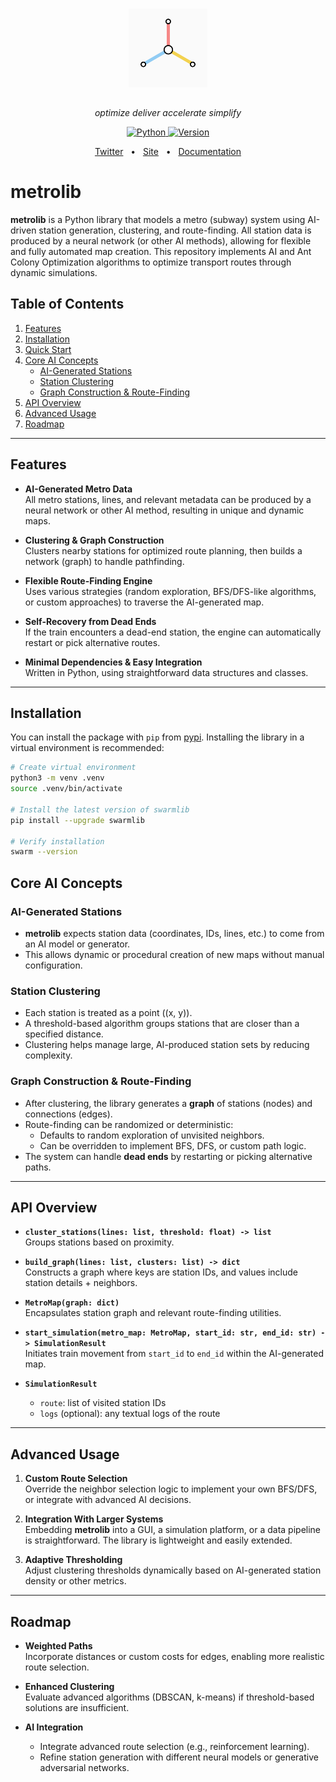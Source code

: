 <div align="center">
  <a href="https://swarms.world">
    <img src="./doc/logo.jpg" style="margin: 15px; max-width: 150px" width="25%" alt="Logo">
  </a>
</div>
<p align="center">
  <em>optimize deliver accelerate simplify</em>
</p>

<p align="center">
    <a href="https://pypi.org/project/swarms/" target="_blank">
        <img alt="Python" src="https://img.shields.io/badge/python-3670A0?style=for-the-badge&logo=python&logoColor=ffdd54" />
        <img alt="Version" src="https://img.shields.io/pypi/v/swarms?style=for-the-badge&color=3670A0">
    </a>
</p>
<p align="center">
<a href="https://x.com/mymetro_dot_io">Twitter</a>
<span>&nbsp;&nbsp;•&nbsp;&nbsp;</span>
<a href="https://www.mymetro.io/">Site</a>
<span>&nbsp;&nbsp;•&nbsp;&nbsp;</span>
<a href="https://docs.mymetro.io/">Documentation</a>
</p>


# metrolib

**metrolib** is a Python library that models a metro (subway) system using AI-driven station generation, clustering, and route-finding. All station data is produced by a neural network (or other AI methods), allowing for flexible and fully automated map creation.
This repository implements AI and Ant Colony Optimization algorithms to optimize transport routes through dynamic simulations.


## Table of Contents

1. [Features](#features)  
2. [Installation](#installation)  
3. [Quick Start](#quick-start)  
4. [Core AI Concepts](#core-ai-concepts)  
   - [AI-Generated Stations](#ai-generated-stations)  
   - [Station Clustering](#station-clustering)  
   - [Graph Construction & Route-Finding](#graph-construction--route-finding)  
5. [API Overview](#api-overview)  
6. [Advanced Usage](#advanced-usage)  
7. [Roadmap](#roadmap)  
---

## Features

- **AI-Generated Metro Data**  
  All metro stations, lines, and relevant metadata can be produced by a neural network or other AI method, resulting in unique and dynamic maps.

- **Clustering & Graph Construction**  
  Clusters nearby stations for optimized route planning, then builds a network (graph) to handle pathfinding.

- **Flexible Route-Finding Engine**  
  Uses various strategies (random exploration, BFS/DFS-like algorithms, or custom approaches) to traverse the AI-generated map.

- **Self-Recovery from Dead Ends**  
  If the train encounters a dead-end station, the engine can automatically restart or pick alternative routes.

- **Minimal Dependencies & Easy Integration**  
  Written in Python, using straightforward data structures and classes.

---

## Installation

You can install the package with `pip` from [pypi](https://pypi.org/project/swarmlib).
Installing the library in a virtual environment is recommended:

```zsh
# Create virtual environment
python3 -m venv .venv
source .venv/bin/activate

# Install the latest version of swarmlib
pip install --upgrade swarmlib

# Verify installation
swarm --version
```

## Core AI Concepts

### AI-Generated Stations
- **metrolib** expects station data (coordinates, IDs, lines, etc.) to come from an AI model or generator.  
- This allows dynamic or procedural creation of new maps without manual configuration.

### Station Clustering
- Each station is treated as a point \((x, y)\).
- A threshold-based algorithm groups stations that are closer than a specified distance.
- Clustering helps manage large, AI-produced station sets by reducing complexity.

### Graph Construction & Route-Finding
- After clustering, the library generates a **graph** of stations (nodes) and connections (edges).
- Route-finding can be randomized or deterministic:
  - Defaults to random exploration of unvisited neighbors.
  - Can be overridden to implement BFS, DFS, or custom path logic.
- The system can handle **dead ends** by restarting or picking alternative paths.

---

## API Overview

- **`cluster_stations(lines: list, threshold: float) -> list`**  
  Groups stations based on proximity.

- **`build_graph(lines: list, clusters: list) -> dict`**  
  Constructs a graph where keys are station IDs, and values include station details + neighbors.

- **`MetroMap(graph: dict)`**  
  Encapsulates station graph and relevant route-finding utilities.

- **`start_simulation(metro_map: MetroMap, start_id: str, end_id: str) -> SimulationResult`**  
  Initiates train movement from `start_id` to `end_id` within the AI-generated map.

- **`SimulationResult`**  
  - `route`: list of visited station IDs  
  - `logs` (optional): any textual logs of the route  

---

## Advanced Usage

1. **Custom Route Selection**  
   Override the neighbor selection logic to implement your own BFS/DFS, or integrate with advanced AI decisions.

2. **Integration With Larger Systems**  
   Embedding **metrolib** into a GUI, a simulation platform, or a data pipeline is straightforward. The library is lightweight and easily extended.

3. **Adaptive Thresholding**  
   Adjust clustering thresholds dynamically based on AI-generated station density or other metrics.

---

## Roadmap

- **Weighted Paths**  
  Incorporate distances or custom costs for edges, enabling more realistic route selection.

- **Enhanced Clustering**  
  Evaluate advanced algorithms (DBSCAN, k-means) if threshold-based solutions are insufficient.

- **AI Integration**  
  - Integrate advanced route selection (e.g., reinforcement learning).  
  - Refine station generation with different neural models or generative adversarial networks.